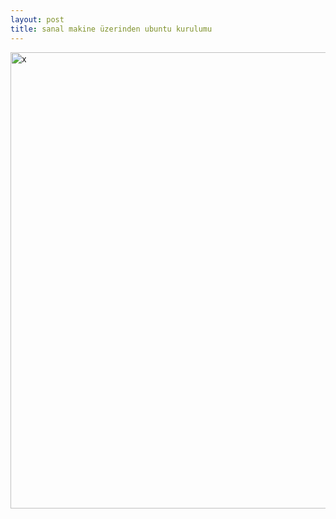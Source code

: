 ```yaml
---
layout: post
title: sanal makine üzerinden ubuntu kurulumu
---
```


<img style="width:730px;" alt="x" src="/images/ubuntu-kurulum.gif"/>


